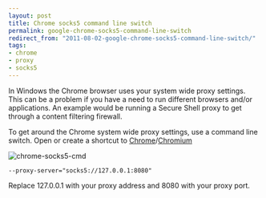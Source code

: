 ```yaml
---
layout: post
title: Chrome socks5 command line switch
permalink: google-chrome-socks5-command-line-switch
redirect_from: "2011-08-02-google-chrome-socks5-command-line-switch/"
tags:
- chrome
- proxy
- socks5
---
```


In Windows the Chrome browser uses your system wide proxy settings. This can be a problem if you have a need to run different browsers and/or applications. An example would be running a Secure Shell proxy to get through a content filtering firewall.

To get around the Chrome system wide proxy settings, use a command line switch. Open or create a shortcut to [Chrome](http://www.google.com/chrome/)/[Chromium](http://www.chromium.org/Home)

![chrome-socks5-cmd](/content/img/chrome-socks5-proxy-command-line-switch.jpg)

    --proxy-server="socks5://127.0.0.1:8080"

Replace 127.0.0.1 with your proxy address and 8080 with your proxy port.
